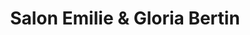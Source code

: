 ---
title: "Salon Emilie & Gloria Bertin"
url: /besancon/salon-emilie-und-gloria-bertin/
shop: Friseur
---
